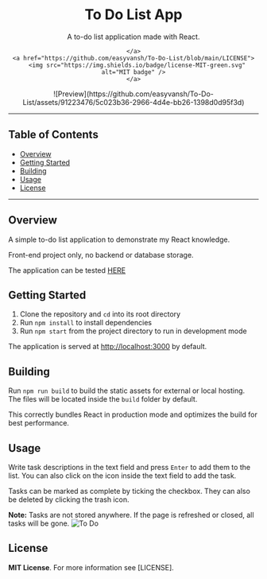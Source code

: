 <h1 align="center">
  To Do List App
</h1>

<div align="center">
  <p>A to-do list application made with React.</p>

  <p>
   
    </a>
    <a href="https://github.com/easyvansh/To-Do-List/blob/main/LICENSE">
      <img src="https://img.shields.io/badge/license-MIT-green.svg" alt="MIT badge" />
    </a>
  </p>
![Preview](https://github.com/easyvansh/To-Do-List/assets/91223476/5c023b36-2966-4d4e-bb26-1398d0d95f3d)

</div>

- - -

## Table of Contents

- [Overview](#overview)
- [Getting Started](#getting-started)
- [Building](#building)
- [Usage](#usage)
- [License](#license)

- - -

## Overview

A simple to-do list application to demonstrate my React knowledge.

Front-end project only, no backend or database storage.

The application can be tested [HERE](https://easyvansh.github.io/To-Do-List/)

## Getting Started

1. Clone the repository and `cd` into its root directory
2. Run `npm install` to install dependencies
3. Run `npm start` from the project directory to run in development mode

The application is served at [http://localhost:3000](http://localhost:3000) by default.

## Building

Run `npm run build` to build the static assets for external or local hosting. The files will be located inside the `build` folder by default.

This correctly bundles React in production mode and optimizes the build for best performance.


## Usage

Write task descriptions in the text field and press `Enter` to add them to the list. You can also click on the icon inside the text field to add the task.

Tasks can be marked as complete by ticking the checkbox. They can also be deleted by clicking the trash icon.

**Note:** Tasks are not stored anywhere. If the page is refreshed or closed, all tasks will be gone.
![To Do](https://github.com/easyvansh/To-Do-List/assets/91223476/2e0687cb-3899-459e-a052-8c3849559ff9)

## License

**MIT License**. For more information see [LICENSE].
